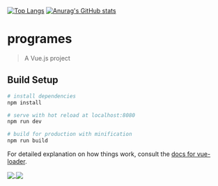 [![Top Langs](https://github-readme-stats.vercel.app/api/top-langs/?username=ftosusu)](https://github.com/anuraghazra/github-readme-stats)
[![Anurag's GitHub stats](https://github-readme-stats.vercel.app/api?username=ftosusu)](https://github.com/anuraghazra/github-readme-stats)

# programes

> A Vue.js project

## Build Setup

``` bash
# install dependencies
npm install

# serve with hot reload at localhost:8080
npm run dev

# build for production with minification
npm run build
```

For detailed explanation on how things work, consult the [docs for vue-loader](http://vuejs.github.io/vue-loader).

<a href="https://github.com/anuraghazra/github-readme-stats">
  <img align="center" src="https://github-readme-stats.vercel.app/api/pin/?username=ftosusu&repo=Vue-Demo" />
</a>
<a href="https://github.com/anuraghazra/convoychat">
  <img align="center" src="https://github-readme-stats.vercel.app/api/pin/?username=ftosusu&repo=WebDemo" />
</a>
